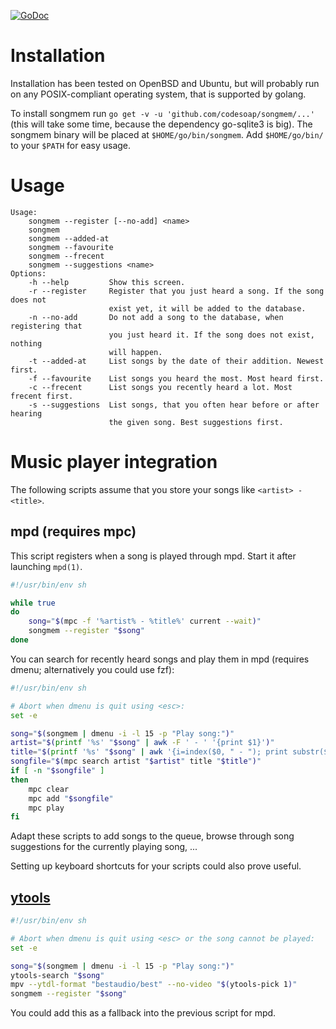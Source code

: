 [![GoDoc](https://godoc.org/github.com/codesoap/songmem?status.svg)](https://godoc.org/github.com/codesoap/songmem)

# Installation
Installation has been tested on OpenBSD and Ubuntu, but will probably
run on any POSIX-compliant operating system, that is supported by
golang.

To install songmem run `go get -v -u 'github.com/codesoap/songmem/...'`
(this will take some time, because the dependency go-sqlite3 is
big). The songmem binary will be placed at `$HOME/go/bin/songmem`. Add
`$HOME/go/bin/` to your `$PATH` for easy usage.

# Usage
```
Usage:
    songmem --register [--no-add] <name>
    songmem
    songmem --added-at
    songmem --favourite
    songmem --frecent
    songmem --suggestions <name>
Options:
    -h --help         Show this screen.
    -r --register     Register that you just heard a song. If the song does not
                      exist yet, it will be added to the database.
    -n --no-add       Do not add a song to the database, when registering that
                      you just heard it. If the song does not exist, nothing
                      will happen.
    -t --added-at     List songs by the date of their addition. Newest first.
    -f --favourite    List songs you heard the most. Most heard first.
    -c --frecent      List songs you recently heard a lot. Most frecent first.
    -s --suggestions  List songs, that you often hear before or after hearing
                      the given song. Best suggestions first.
```

# Music player integration
The following scripts assume that you store your songs like
`<artist> - <title>`.

## mpd (requires mpc)
This script registers when a song is played through mpd. Start it after
launching `mpd(1)`.

```bash
#!/usr/bin/env sh

while true
do
	song="$(mpc -f '%artist% - %title%' current --wait)"
	songmem --register "$song"
done
```

You can search for recently heard songs and play them in mpd (requires
dmenu; alternatively you could use fzf):

```bash
#!/usr/bin/env sh

# Abort when dmenu is quit using <esc>:
set -e

song="$(songmem | dmenu -i -l 15 -p "Play song:")"
artist="$(printf '%s' "$song" | awk -F ' - ' '{print $1}')"
title="$(printf '%s' "$song" | awk '{i=index($0, " - "); print substr($0, i+3)}')"
songfile="$(mpc search artist "$artist" title "$title")"
if [ -n "$songfile" ]
then
	mpc clear
	mpc add "$songfile"
	mpc play
fi
```

Adapt these scripts to add songs to the queue, browse through song
suggestions for the currently playing song, ...

Setting up keyboard shortcuts for your scripts could also prove useful.

## [ytools](https://github.com/codesoap/ytools)
```bash
#!/usr/bin/env sh

# Abort when dmenu is quit using <esc> or the song cannot be played:
set -e

song="$(songmem | dmenu -i -l 15 -p "Play song:")"
ytools-search "$song"
mpv --ytdl-format "bestaudio/best" --no-video "$(ytools-pick 1)"
songmem --register "$song"
```

You could add this as a fallback into the previous script for mpd.

